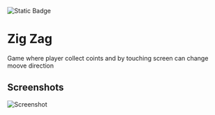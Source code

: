 

![Static Badge](https://img.shields.io/badge/-Angry_Edison-blue?logo=googleplay&labelColor=green&link=https%3A%2F%2Fplay.google.com%2Fstore%2Fapps%2Fdetails%3Fid%3Dcom.AngryEdison.ZigZag)
 


# Zig Zag

Game where player collect coints and by touching screen can change moove direction 

## Screenshots

![Screenshot](https://play-lh.googleusercontent.com/EIAvZiIdzRRW_w14RaiAUtYD3bihKjA0DpV43ZS5gok6VBn6zIB-mRZ1ViVV689L1Ek=w2560-h1440-rw)

